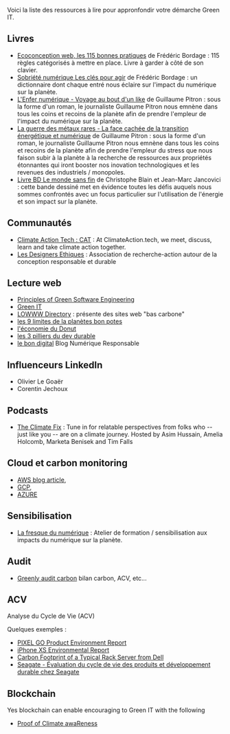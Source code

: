 Voici la liste des ressources à lire pour appronfondir votre démarche Green IT.


## Livres

* [Ecoconception web, les 115 bonnes pratiques](https://www.eyrolles.com/Informatique/Livre/ecoconception-web-les-115-bonnes-pratiques-9782212678062/) de Frédéric Bordage : 115 règles catégorisés à mettre en place. Livre à garder à côté de son clavier.
* [Sobriété numérique Les clés pour agir](https://www.eyrolles.com/Informatique/Livre/sobriete-numerique-9782283032152/) de Frédéric Bordage : un dictionnaire dont chaque entré nous éclaire sur l'impact du numérique sur la planète.
* [L'Enfer numérique - Voyage au bout d'un like](https://www.decitre.fr/livres/l-enfer-numerique-9791020909961.html) de Guillaume Pitron : sous la forme d'un roman, le journaliste Guillaume Pitron nous emnène dans tous les coins et recoins de la planète afin de prendre l'empleur de l'impact du numérique sur la planète.
* [La guerre des métaux rares - La face cachée de la transition énergétique et numérique](https://www.decitre.fr/livres/la-guerre-des-metaux-rares-9791020907172.html) de Guillaume Pitron : sous la forme d'un roman, le journaliste Guillaume Pitron nous emnène dans tous les coins et recoins de la planète afin de prendre l'empleur du stress que nous faison subir à la planète à la recherche de ressources aux propriétés étonnantes qui iront booster nos inovation technologiques et les revenues des industriels / monopoles.
* [Livre BD Le monde sans fin](https://livre.fnac.com/a14927391/Christophe-Blain-Le-Monde-sans-fin-miracle-energetique-et-derive-climatique) de Christophe Blain et Jean-Marc Jancovici : cette bande dessiné met en évidence toutes les défis auquels nous sommes confrontés avec un focus particulier sur l'utilisation de l'énergie et son impact sur la  planète.

## Communautés

* [Climate Action Tech : CAT](https://climateaction.tech/) : At ClimateAction.tech, we meet, discuss, learn and take climate action together.
* [Les Designers Ethiques](https://designersethiques.org/) : Association de recherche-action autour de la conception responsable et durable

## Lecture web

* [Principles of Green Software Engineering](https://principles.green/)
* [Green IT](https://www.greenit.fr/)
* [LOWWW Directory](https://lowww.directory/) : présente des sites web "bas carbone"
* [les 9 limites de la planètes bon potes](https://bonpote.com/la-5eme-limite-planetaire-vient-detre-officiellement-franchie-et-tout-le-monde-sen-fout/)
* [l'économie du Donut](https://www.oxfamfrance.org/actualite/la-theorie-du-donut-une-nouvelle-economie-est-possible/)
* [les 3 pilliers du dev durable](https://www.greenly.earth/blog/3-piliers-developpement-durable)
* [le bon digital](https://lebondigital.com/) Blog Numérique Responsable

## Influenceurs LinkedIn

* Olivier Le Goaër
* Corentin Jechoux

## Podcasts

* [The Climate Fix](https://theclimatefix.com/) : Tune in for relatable perspectives from folks who -- just like you -- are on a climate journey. Hosted by Asim Hussain, Amelia Holcomb, Marketa Benisek and Tim Falls

## Cloud et carbon monitoring

* [AWS blog article](https://aws.amazon.com/fr/about-aws/whats-new/2022/03/aws-launches-customer-carbon-footprint-tool/), 
* [GCP](https://cloud.google.com/carbon-footprint#section-6), 
* [AZURE](https://azure.microsoft.com/fr-fr/blog/microsoft-sustainability-calculator-helps-enterprises-analyze-the-carbon-emissions-of-their-it-infrastructure/)

## Sensibilisation

* [La fresque du numérique](https://www.fresquedunumerique.org/) : Atelier de formation / sensibilisation aux impacts du numérique sur la planète.

## Audit 

* [Greenly audit carbon](https://www.greenly.earth/) bilan carbon, ACV, etc...

## ACV

Analyse du Cycle de Vie (ACV)

Quelques exemples :

* [PIXEL GO Product Environment Report](https://services.google.com/fh/files/misc/pixelbookgo_productenvironmentreport.pdf)
* [iPhone XS Environmental Report](https://www.apple.com/environment/pdf/products/iphone/iPhone_XS_PER_sept2018.pdf)
* [Carbon Footprint of a Typical Rack Server from Dell](http://i.dell.com/sites/content/corporate/corp-comm/en/documents/dell-server-carbon-footprint-whitepaper.pdf)
* [Seagate - Évaluation du cycle de vie des produits et développement durable chez Seagate](https://www.seagate.com/fr/fr/global-citizenship/life-cycle-assessment/)

## Blockchain
Yes blockchain can enable encouraging to Green IT with the following
* [Proof of Climate awaReness](https://github.com/ethereum-pocr/whitepaper/blob/main/whitepaper.md)


